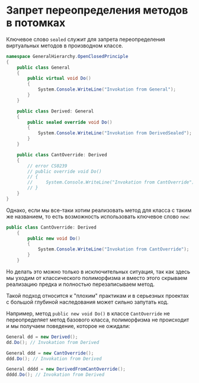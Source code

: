 # Запрет переопределения методов в потомках

Ключевое слово `sealed` служит для запрета переопределения виртуальных методов в производном классе. 

~~~C#
namespace GeneralHierarchy.OpenClosedPrinciple
{
    public class General
    {
        public virtual void Do()
        {
            System.Console.WriteLine("Invokation from General");
        }
    }

    public class Derived: General
    {
        public sealed override void Do()
        {
            System.Console.WriteLine("Invokation from DerivedSealed");
        }
    }

    public class CantOverride: Derived
    {
        // error CS0239
        // public override void Do()
        // {
        //     System.Console.WriteLine("Invokation from CantOverride");
        // }
    }
}
~~~

Однако, если мы все-таки хотим реализовать метод для класса с таким же названием, то есть возможность использовать ключевое слово `new`: 

~~~C#
public class CantOverride: Derived
    {
        public new void Do()
        {
            System.Console.WriteLine("Invokation from CantOverride");
        }
    }
~~~

Но делать это можно только в исключительных ситуация, так как здесь мы уходим от классического полиморфизма и вместо этого скрываем реализацию предка и полностью перезаписываем метод. 

Такой подход относится к "плохим" практикам и в серьезных проектах с большой глубиной наследования может сильно запутать код.

Например, метод `public new void Do()` в классе `CantOverride` не переопределяет метод базового класса, полиморфизма не происходит и мы получаем поведение, которое не ожидали:  

~~~C#
General dd = new Derived();
dd.Do(); // Invokation from Derived

General ddd = new CantOverride();
ddd.Do(); // Invokation from Derived

General dddd = new DerivedFromCantOverride();
dddd.Do(); // Invokation from Derived
~~~